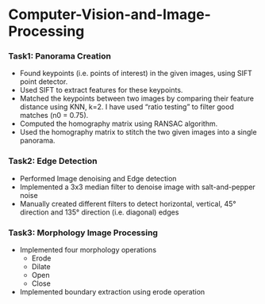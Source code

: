 # Computer-Vision-and-Image-Processing

<h3>Task1: Panorama Creation</h3>

* Found keypoints (i.e. points of interest) in the given images, using SIFT point detector.
* Used SIFT to extract features for these keypoints.
* Matched the keypoints between two images by comparing their feature distance using KNN, k=2. I have used “ratio testing” to filter good matches (n0 = 0.75).
* Computed the homography matrix using RANSAC algorithm.
* Used the homography matrix to stitch the two given images into a single panorama.

<h3>Task2: Edge Detection</h3>

* Performed Image denoising and Edge detection
* Implemented a 3x3 median filter to denoise image with salt-and-pepper noise
* Manually created different filters to detect horizontal, vertical, 45° direction and 135° direction (i.e. diagonal) edges 

<h3>Task3: Morphology Image Processing</h3>

* Implemented four morphology operations
  * Erode
  * Dilate
  * Open
  * Close
* Implemented boundary extraction using erode operation


